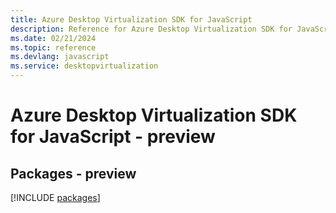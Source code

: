 ```yaml
---
title: Azure Desktop Virtualization SDK for JavaScript
description: Reference for Azure Desktop Virtualization SDK for JavaScript
ms.date: 02/21/2024
ms.topic: reference
ms.devlang: javascript
ms.service: desktopvirtualization
---
```

# Azure Desktop Virtualization SDK for JavaScript - preview
## Packages - preview
[!INCLUDE [packages](desktop-virtualization-index.md)]